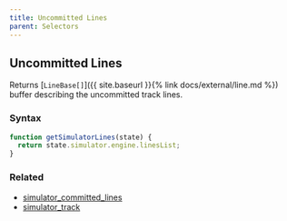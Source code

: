 ```yaml
---
title: Uncommitted Lines
parent: Selectors
---
```


## Uncommitted Lines

Returns [`LineBase[]`]({{ site.baseurl }}{% link docs/external/line.md %}) buffer describing the uncommitted track lines.

### Syntax

```js
function getSimulatorLines(state) {
  return state.simulator.engine.linesList;
}
```

### Related

- [simulator_committed_lines](./simulator_committed_lines.md)
- [simulator_track](./simulator_track.md)
